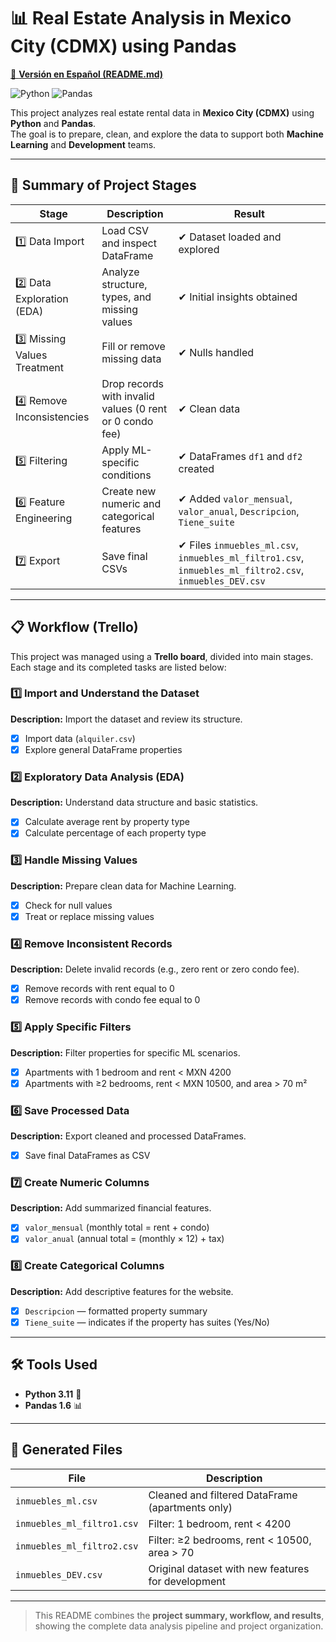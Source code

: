 # 📊 Real Estate Analysis in Mexico City (CDMX) using Pandas

[📄 **Versión en Español (README.md)**](./README.md)

![Python](https://img.shields.io/badge/Python-3.11-blue) ![Pandas](https://img.shields.io/badge/Pandas-1.6-green)

This project analyzes real estate rental data in **Mexico City (CDMX)** using **Python** and **Pandas**.  
The goal is to prepare, clean, and explore the data to support both **Machine Learning** and **Development** teams.

---

## 📝 Summary of Project Stages

| Stage | Description | Result |
|--------|--------------|---------|
| 1️⃣ Data Import | Load CSV and inspect DataFrame | ✔ Dataset loaded and explored |
| 2️⃣ Data Exploration (EDA) | Analyze structure, types, and missing values | ✔ Initial insights obtained |
| 3️⃣ Missing Values Treatment | Fill or remove missing data | ✔ Nulls handled |
| 4️⃣ Remove Inconsistencies | Drop records with invalid values (0 rent or 0 condo fee) | ✔ Clean data |
| 5️⃣ Filtering | Apply ML-specific conditions | ✔ DataFrames `df1` and `df2` created |
| 6️⃣ Feature Engineering | Create new numeric and categorical features | ✔ Added `valor_mensual`, `valor_anual`, `Descripcion`, `Tiene_suite` |
| 7️⃣ Export | Save final CSVs | ✔ Files `inmuebles_ml.csv`, `inmuebles_ml_filtro1.csv`, `inmuebles_ml_filtro2.csv`, `inmuebles_DEV.csv` |

---

## 📋 Workflow (Trello)

This project was managed using a **Trello board**, divided into main stages.  
Each stage and its completed tasks are listed below:

### 1️⃣ Import and Understand the Dataset
**Description:** Import the dataset and review its structure.  
- [x] Import data (`alquiler.csv`)  
- [x] Explore general DataFrame properties

### 2️⃣ Exploratory Data Analysis (EDA)
**Description:** Understand data structure and basic statistics.  
- [x] Calculate average rent by property type  
- [x] Calculate percentage of each property type

### 3️⃣ Handle Missing Values
**Description:** Prepare clean data for Machine Learning.  
- [x] Check for null values  
- [x] Treat or replace missing values

### 4️⃣ Remove Inconsistent Records
**Description:** Delete invalid records (e.g., zero rent or zero condo fee).  
- [x] Remove records with rent equal to 0  
- [x] Remove records with condo fee equal to 0

### 5️⃣ Apply Specific Filters
**Description:** Filter properties for specific ML scenarios.  
- [x] Apartments with 1 bedroom and rent < MXN 4200  
- [x] Apartments with ≥2 bedrooms, rent < MXN 10500, and area > 70 m²

### 6️⃣ Save Processed Data
**Description:** Export cleaned and processed DataFrames.  
- [x] Save final DataFrames as CSV

### 7️⃣ Create Numeric Columns
**Description:** Add summarized financial features.  
- [x] `valor_mensual` (monthly total = rent + condo)  
- [x] `valor_anual` (annual total = (monthly × 12) + tax)

### 8️⃣ Create Categorical Columns
**Description:** Add descriptive features for the website.  
- [x] `Descripcion` — formatted property summary  
- [x] `Tiene_suite` — indicates if the property has suites (Yes/No)

---

## 🛠️ Tools Used
- **Python 3.11** 🐍  
- **Pandas 1.6** 📊  

---

## 📂 Generated Files

| File | Description |
|------|--------------|
| `inmuebles_ml.csv` | Cleaned and filtered DataFrame (apartments only) |
| `inmuebles_ml_filtro1.csv` | Filter: 1 bedroom, rent < 4200 |
| `inmuebles_ml_filtro2.csv` | Filter: ≥2 bedrooms, rent < 10500, area > 70 |
| `inmuebles_DEV.csv` | Original dataset with new features for development |

---

> This README combines the **project summary, workflow, and results**, showing the complete data analysis pipeline and project organization.
